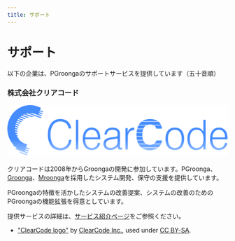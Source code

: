 ```yaml
---
title: サポート
---
```


# サポート

以下の企業は、PGroongaのサポートサービスを提供しています（五十音順）

### 株式会社クリアコード

[![ClearCode logo](/images/support/ClearCode.svg)](https://www.clear-code.com/)

クリアコードは2008年からGroongaの開発に参加しています。PGroonga、[Groonga](https://groonga.org/ja/)、<a href='https://mroonga.org/ja/'>Mroonga</a>を採用したシステム開発、保守の支援を提供しています。

PGroongaの特徴を活かしたシステムの改善提案、システムの改善のためのPGroongaの機能拡張を得意としています。

提供サービスの詳細は、[サービス紹介ページ](https://www.clear-code.com/services/groonga.html)をご参照ください。

 - ["ClearCode logo"](https://github.com/clear-code/resources) by [ClearCode Inc.](https://www.clear-code.com), used under [CC BY-SA](https://creativecommons.org/licenses/by-sa/4.0/).
